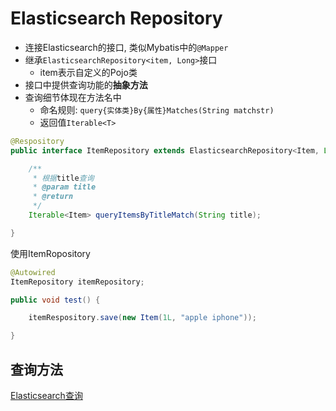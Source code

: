 # Elasticsearch Repository

- 连接Elasticsearch的接口, 类似Mybatis中的`@Mapper`
- 继承`ElasticsearchRepository<item, Long>`接口
  - item表示自定义的Pojo类
- 接口中提供查询功能的**抽象方法**
- 查询细节体现在方法名中
  - 命名规则: `query{实体类}By{属性}Matches(String matchstr)`
  - 返回值`Iterable<T>`

```java
@Respository
public interface ItemRepository extends ElasticsearchRepository<Item, Long> {

    /**
     * 根据title查询
     * @param title
     * @return
     */
    Iterable<Item> queryItemsByTitleMatch(String title);

}
```

使用ItemRopository

```java
@Autowired
ItemRepository itemRepository;

public void test() {

    itemRespository.save(new Item(1L, "apple iphone"));

}
```

## 查询方法

[Elasticsearch查询](springdata-elasticsearch-query.md)


